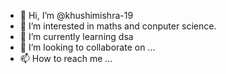 - 👋 Hi, I’m @khushimishra-19
- 👀 I’m interested in maths and conputer science.
- 🌱 I’m currently learning dsa
- 💞️ I’m looking to collaborate on ...
- 📫 How to reach me ...

<!---
khushimishra-19/khushimishra-19 is a ✨ special ✨ repository because its `README.md` (this file) appears on your GitHub profile.
You can click the Preview link to take a look at your changes.
--->
